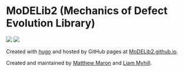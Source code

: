 # MoDELib2 (Mechanics of Defect Evolution Library)

![](https://custom-icon-badges.demolab.com/badge/University%20of%20Miami-005030?)
![](https://camo.githubusercontent.com/dd695032bfe5a2e904aeb99469e3561a9a9c8e92d93fb197c9c1088897f613f9/68747470733a2f2f637573746f6d2d69636f6e2d6261646765732e64656d6f6c61622e636f6d2f62616467652f436c656d736f6e253230556e69766572736974792d4639363831353f6c6f676f3d726b31396a795f6c61726765266c6f676f436f6c6f723d7768697465)

Created with [hugo](https://gohugo.io/) and hosted by GitHub pages at [MoDELib2.github.io](https://MoDELib2.github.io/).

Created and maintained by [Matthew Maron](https://github.com/mlm335) and [Liam Myhill](https://github.com/lmyhill).
